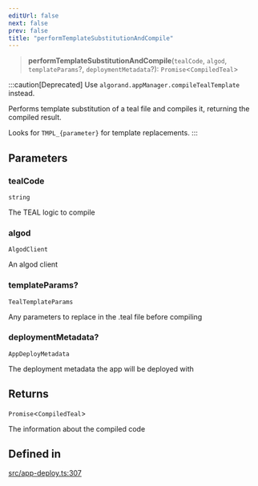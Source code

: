 ```yaml
---
editUrl: false
next: false
prev: false
title: "performTemplateSubstitutionAndCompile"
---
```


> **performTemplateSubstitutionAndCompile**(`tealCode`, `algod`, `templateParams`?, `deploymentMetadata`?): `Promise`\<`CompiledTeal`\>

:::caution[Deprecated]
Use `algorand.appManager.compileTealTemplate` instead.

Performs template substitution of a teal file and compiles it, returning the compiled result.

Looks for `TMPL_{parameter}` for template replacements.
:::

## Parameters

### tealCode

`string`

The TEAL logic to compile

### algod

`AlgodClient`

An algod client

### templateParams?

`TealTemplateParams`

Any parameters to replace in the .teal file before compiling

### deploymentMetadata?

`AppDeployMetadata`

The deployment metadata the app will be deployed with

## Returns

`Promise`\<`CompiledTeal`\>

The information about the compiled code

## Defined in

[src/app-deploy.ts:307](https://github.com/algorandfoundation/algokit-utils-ts/blob/87156fe9637eca52c0bc9e840c5804088cb40974/src/app-deploy.ts#L307)
